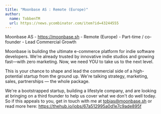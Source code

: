 ```yaml
---
title: "Moonbase AS : Remote (Europe)"
author:
  name: TobbenTM
  url: https://news.ycombinator.com/item?id=43244555
---
```

Moonbase AS - <a href="https:&#x2F;&#x2F;moonbase.sh" rel="nofollow">https:&#x2F;&#x2F;moonbase.sh</a> - Remote (Europe) - Part-time &#x2F; co-founder - Lead Commercial Growth

Moonbase is building the ultimate e-commerce platform for indie software developers. We&#x27;re already trusted by innovative indie studios and growing fast—with zero marketing. Now, we need YOU to take us to the next level.

This is your chance to shape and lead the commercial side of a high-potential startup from the ground up. We&#x27;re talking strategy, marketing, sales, partnerships — the whole package.

We&#x27;re a bootstrapped startup, building a lifestyle company, and are looking at bringing on a third founder to help us cover what we don&#x27;t do well today. So if this appeals to you, get in touch with me at tobias@moonbase.sh or read more here: <a href="https:&#x2F;&#x2F;thehub.io&#x2F;jobs&#x2F;67a512995a0d1e7c9ade895f" rel="nofollow">https:&#x2F;&#x2F;thehub.io&#x2F;jobs&#x2F;67a512995a0d1e7c9ade895f</a>
<JobApplication />
